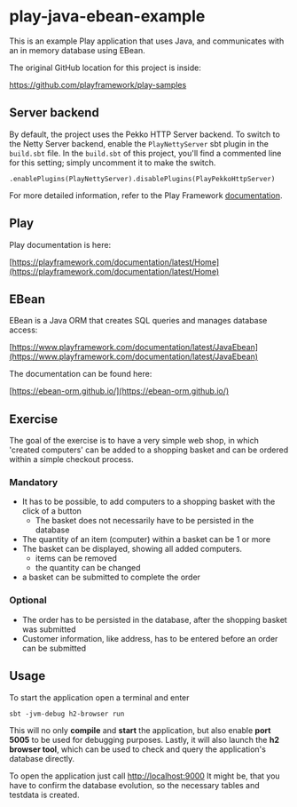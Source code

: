 # play-java-ebean-example

This is an example Play application that uses Java, and communicates with an in memory database using EBean.

The original GitHub location for this project is inside:

<https://github.com/playframework/play-samples>

## Server backend

By default, the project uses the Pekko HTTP Server backend. To switch to the Netty Server backend, enable the `PlayNettyServer` sbt plugin in the `build.sbt` file.
In the `build.sbt` of this project, you'll find a commented line for this setting; simply uncomment it to make the switch.
```
.enablePlugins(PlayNettyServer).disablePlugins(PlayPekkoHttpServer)
```
For more detailed information, refer to the Play Framework [documentation](https://www.playframework.com/documentation/3.0.x/Server).

## Play

Play documentation is here:

[https://playframework.com/documentation/latest/Home](https://playframework.com/documentation/latest/Home)

## EBean

EBean is a Java ORM that creates SQL queries and manages database access:

[https://www.playframework.com/documentation/latest/JavaEbean](https://www.playframework.com/documentation/latest/JavaEbean)

The documentation can be found here:

[https://ebean-orm.github.io/](https://ebean-orm.github.io/)


## Exercise

The goal of the exercise is to have a very simple web shop, in which 'created computers' can be added to a shopping basket and can be ordered within a simple checkout process.
 
### Mandatory

 - It has to be possible, to add computers to a shopping basket with the click of a button
   - The basket does not necessarily have to be persisted in the database
 - The quantity of an item (computer) within a basket can be 1 or more 
 - The basket can be displayed, showing all added computers. 
   - items can be removed
   - the quantity can be changed
 - a basket can be submitted to complete the order

### Optional

 - The order has to be persisted in the database, after the shopping basket was submitted
 - Customer information, like address, has to be entered before an order can be submitted


## Usage

To start the application open a terminal and enter
```
sbt -jvm-debug h2-browser run
```
This will no only **compile** and **start** the application, but also enable **port 5005** to be used for debugging purposes.
Lastly, it will also launch the **h2 browser tool**, which can be used to check and query the application's database directly.

To open the application just call [http://localhost:9000](http://localhost:9000)
It might be, that you have to confirm the database evolution, so the necessary tables and testdata is created.